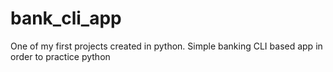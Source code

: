 # bank_cli_app
One of my first projects created in python. Simple banking CLI based app in order to practice python
